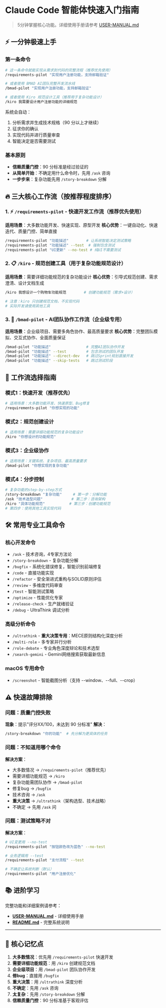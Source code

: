 # Claude Code 智能体快速入门指南

> 5分钟掌握核心功能。详细使用手册请参考 [USER-MANUAL.md](./USER-MANUAL.md)

## ⚡ 一分钟极速上手

### 第一条命令
```bash
# 这一条命令就能实现从需求到代码的完整流程（推荐优先使用）
/requirements-pilot "实现用户注册功能，支持邮箱验证"

# 或者使用 BMAD AI团队完整开发流水线
/bmad-pilot "实现用户注册功能，支持邮箱验证"

# 或者使用 Kiro 规范设计工具（推荐用于复杂功能设计）
/kiro 我需要设计用户注册功能的详细规范
```

系统会自动：
1. 分析需求并生成技术规格（90 分以上才继续）
2. 征求你的确认
3. 实现代码并进行质量审查
4. 智能决定是否需要测试

### 基本原则
- **信赖质量门控**：90 分标准是经过验证的
- **从简单开始**：不确定用什么命令时，先用 `/ask` 咨询
- **一步步来**：复杂功能先用 `/story-breakdown` 分解

## 🔥 三大核心工作流（按推荐程度排序）

### 1. ⚡ `/requirements-pilot` - 快速开发工作流（推荐优先使用）
**适用场景**：大多数功能开发、快速实现、原型开发
**核心优势**：一键自动化、快速迭代、质量门控、简单直接
```bash
/requirements-pilot "功能描述"        # 让系统智能决定测试策略
/requirements-pilot "功能描述" --test  # 强制包含测试
/requirements-pilot "UI更新" --no-test # 纯UI不需要测试
```

### 2. 📋 `/kiro` - 规范创建工具（用于复杂功能规范设计）
**适用场景**：需要详细功能规范的复杂功能设计
**核心优势**：引导式规范创建、需求澄清、设计文档生成
```bash
/kiro 我想设计一个购物车功能规范        # 创建功能规范（需求+设计）

# 注意：kiro 只创建规范文档，不实现代码
# 实际开发请使用其他工具
```

### 3. 🏢 `/bmad-pilot` - AI团队协作工作流（企业级专用）
**适用场景**：企业级项目、需要多角色协作、最高质量要求
**核心优势**：完整团队模拟、交互式协作、全面质量保证
```bash
/bmad-pilot "功能描述"                # 完整AI团队协作开发
/bmad-pilot "功能描述" --test         # 包含测试的团队开发
/bmad-pilot "功能描述" --direct-dev   # 跳过Sprint规划直接开发
/bmad-pilot "功能描述" --skip-tests   # 跳过测试阶段
```

## 🎯 工作流选择指南

### 模式1：快速开发（推荐优先）
```bash
# 适用场景：大多数功能开发、快速原型、Bug修复
/requirements-pilot "你想实现的功能"
```

### 模式2：规范创建设计
```bash
# 适用场景：需要详细功能规范的复杂功能设计
/kiro "你想设计的功能规范"
```

### 模式3：企业级协作
```bash
# 适用场景：关键系统、复杂项目、最高质量要求
/bmad-pilot "你想实现的复杂功能"
```

### 模式4：分步控制  
```bash
# 复杂功能的step-by-step方式
/story-breakdown "复杂功能"     # 第一步：分解功能
/ask "技术选型问题"             # 第二步：咨询架构
/kiro "具体功能规范"           # 第三步：创建功能规范
# 第四步：使用其他工具实现代码
```

## 🛠️ 常用专业工具命令

### 核心开发命令
- `/ask` - 技术咨询，4专家方法论
- `/story-breakdown` - 复杂功能分解
- `/bugfix` - 系统化错误修复，智能识别前端修复
- `/code` - 直接功能实现
- `/refactor` - 安全渐进式重构与SOLID原则评估
- `/review` - 多维度代码审查
- `/test` - 智能测试策略
- `/optimize` - 性能优化专家
- `/release-check` - 生产就绪验证
- `/debug` - UltraThink 调试分析

### 高级分析命令
- `/ultrathink` - **重大决策专用**：MECE原则结构化深度分析
- `/multi-role` - 多专家并行分析
- `/role-debate` - 专业角色深度辩论和技术选型
- `/search-gemini` - Gemini网络搜索获取最新信息

### macOS 专用命令
- `/screenshot` - 智能截图分析（支持 --window、--full、--crop）

## ⚠️ 快速故障排除

### 问题：质量门控失败
**现象**：提示"评分XX/100，未达到 90 分标准"
**解决**：
```bash
/story-breakdown "你的功能"  # 先分解为更具体的任务
```

### 问题：不知道用哪个命令
**解决方案**：
- 大多数情况 → `/requirements-pilot`（推荐优先）
- 需要详细功能规范 → `/kiro`
- 复杂功能需团队协作 → `/bmad-pilot`
- 修复bug → `/bugfix`  
- 技术咨询 → `/ask`
- **重大决策** → `/ultrathink`（架构选型、技术战略）
- 不确定 → 先用 `/ask` 问

### 问题：测试策略不对
**解决方案**：
```bash
# UI变更用 --no-test
/requirements-pilot "按钮颜色改为蓝色" --no-test

# 业务逻辑用 --test  
/requirements-pilot "支付流程" --test

# 不确定让系统判断（默认）
/requirements-pilot "用户注册优化"
```

## 📚 进阶学习

完整功能和详细案例请参考：
- **[USER-MANUAL.md](./USER-MANUAL.md)** - 详细使用手册
- **[README.md](./README.md)** - 完整系统说明

---

## 🎯 核心记忆点

1. **大多数情况**：优先用 `/requirements-pilot` 快速开发
2. **需要详细功能规范**：用 `/kiro` 创建规范文档
3. **企业级项目**：用 `/bmad-pilot` 团队协作开发
4. **修bug**：直接用 `/bugfix`  
5. **重大决策**：用 `/ultrathink` 深度分析
6. **不确定**：先用 `/ask` 咨询
7. **太复杂**：先用 `/story-breakdown` 分解
8. **信赖质量门控**：90 分标准基于客观评估